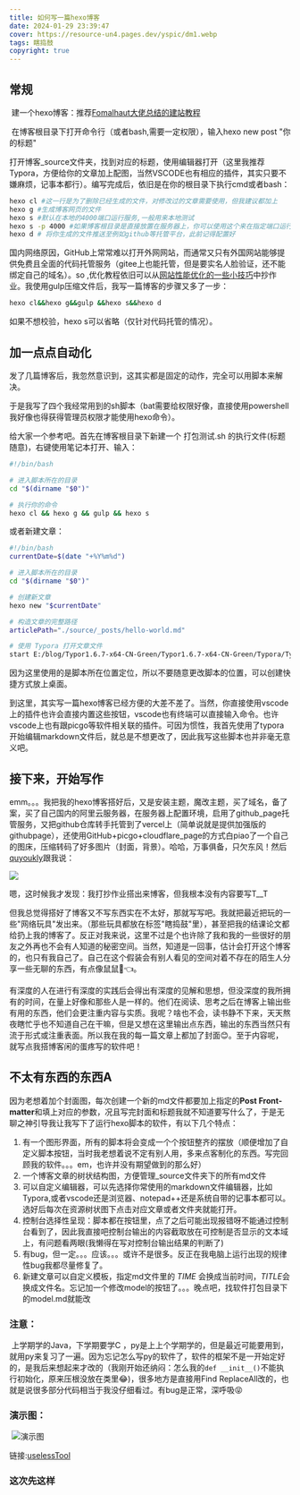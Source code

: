 ```yaml
---
title: 如何写一篇hexo博客 
date: 2024-01-29 23:39:47
cover: https://resource-un4.pages.dev/yspic/dm1.webp
tags: 瞎捣鼓
copyright: true
---
```


## 	常规

​	 建一个hexo博客：推荐[Fomalhaut大佬总结的建站教程](https://www.fomal.cc/posts/e593433d.html)

​	在博客根目录下打开命令行（或者bash,需要一定权限），输入hexo new post "你的标题"

​	打开博客_source文件夹，找到对应的标题，使用编辑器打开（这里我推荐Typora，方便给你的文章加上配图，当然VSCODE也有相应的插件，其实只要不嫌麻烦，记事本都行）。编写完成后，依旧是在你的根目录下执行cmd或者bash：

```bash
hexo cl #这一行是为了删除已经生成的文件，对修改过的文章需要使用，但我建议都加上
hexo g #生成博客网页的文件
hexo s #默认在本地的4000端口运行服务,一般用来本地测试
hexo s -p 4000 #如果博客根目录是直接放置在服务器上，你可以使用这个来在指定端口运行你的hexo(4000改成你需要的端口)
hexo d # 将你生成的文件推送至例如github等托管平台，此前记得配置好
```

​	国内网络原因，GitHub上常常难以打开外网网站，而通常又只有外国网站能够提供免费且全面的代码托管服务（gitee上也能托管，但是要实名人脸验证，还不能绑定自己的域名）。so ,优化教程依旧可以从[网站性能优化的一些小技巧](https://www.fomal.cc/posts/b48804d5.html)中抄作业。我使用gulp压缩文件后，我写一篇博客的步骤又多了一步：

```bash
hexo cl&&hexo g&&gulp &&hexo s&&hexo d
```

如果不想校验，hexo s可以省略（仅针对代码托管的情况）。

## 加一点点自动化

​	发了几篇博客后，我忽然意识到，这其实都是固定的动作，完全可以用脚本来解决。

​	于是我写了四个我经常用到的sh脚本（bat需要给权限好像，直接使用powershell我好像也得获得管理员权限才能使用hexo命令）。

给大家一个参考吧。首先在博客根目录下新建一个 打包测试.sh 的执行文件(标题随意)，右键使用笔记本打开、输入：

```sh
#!/bin/bash

# 进入脚本所在的目录
cd "$(dirname "$0")"

# 执行你的命令
hexo cl && hexo g && gulp && hexo s
```

或者新建文章：

```sh
#!/bin/bash
currentDate=$(date "+%Y%m%d")

# 进入脚本所在的目录
cd "$(dirname "$0")"

# 创建新文章
hexo new "$currentDate"

# 构造文章的完整路径
articlePath="./source/_posts/hello-world.md"

# 使用 Typora 打开文章文件
start E:/blog/Typor1.6.7-x64-CN-Green/Typor1.6.7-x64-CN-Green/Typora/Typora.exe "$articlePath"
```



​	因为这里使用的是脚本所在位置定位，所以不要随意更改脚本的位置，可以创建快捷方式放上桌面。

​	到这里，其实写一篇hexo博客已经方便的大差不差了。当然，你直接使用vscode上的插件也许会直接内置这些按钮，vscode也有终端可以直接输入命令。也许vscode上也有跟picgo等软件相关联的插件。可因为惯性，我首先使用了typora开始编辑markdown文件后，就总是不想更改了，因此我写这些脚本也并非毫无意义吧。

## 接下来，开始写作

​	emm。。。我把我的hexo博客搭好后，又是安装主题，魔改主题，买了域名，备了案，买了自己国内的阿里云服务器，在服务器上配置环境，启用了github_page托管服务，又把github仓库转手托管到了vercel上（简单说就是提供加强版的githubpage），还使用GitHub+picgo+cloudflare_page的方式白piao了一个自己的图床，压缩转码了好多图片（封面，背景）。哈哈，万事俱备，只欠东风！然后[quyoukly](http://quyoukly.com/)跟我说：

![ ](https://resource-un4.pages.dev/article/4a881447f898227c2d18a9a6c8259fa.jpg)

​	嗯，这时候我才发现：我打抄作业搭出来博客，但我根本没有内容要写T__T

​	但我总觉得搭好了博客又不写东西实在不太好，那就写写吧。我就把最近把玩的一些"网络玩具"发出来。（那些玩具都放在标签"瞎捣鼓"里），甚至把我的结课论文都给扔上我的博客了。反正对我来说，这里不过是个也许除了我和我的一些很好的朋友之外再也不会有人知道的秘密空间。当然，知道是一回事，估计会打开这个博客的，也只有我自己了。自己在这个假装会有别人看见的空间对着不存在的陌生人分享一些无聊的东西，有点像鼠鼠🤣👈。

​	有深度的人在进行有深度的实践后会得出有深度的见解和思想，但没深度的我所拥有的时间，在量上好像和那些人是一样的。他们在阅读、思考之后在博客上输出些有用的东西，他们会更注重内容与实质。我呢？啥也不会，读书静不下来，天天熬夜瞎忙乎也不知道自己在干嘛，但是又想在这里输出点东西，输出的东西当然只有流于形式或注重表面。所以我在我的每一篇文章上都加了封面😊。至于内容呢，就写点我搭博客闲的蛋疼写的软件吧！

## 不太有东西的东西A

​	因为老想着加个封面图，每次创建一个新的md文件都要加上指定的**Post Front-matter**和填上对应的参数，况且写完封面和标题我就不知道要写什么了，于是无聊之神引导我让我写下了运行hexo脚本的软件，有以下几个特点：

1. 有一个图形界面，所有的脚本将会变成一个个按钮整齐的摆放（顺便增加了自定义脚本按钮，当时我老想着说不定有别人用，多来点客制化的东西。写完回顾我的软件。。。em，也许并没有期望做到的那么好）
2. 一个博客文章的树状结构图，方便管理_source文件夹下的所有md文件
3. 可以自定义编辑器，可以先选择你常使用的markdown文件编辑器，比如Typora,或者vscode还是浏览器、notepad++还是系统自带的记事本都可以。选好后每次在资源树状图下点击对应文章或者文件夹就能打开。
4. 控制台选择性呈现：脚本都在按钮里，点了之后可能出现报错呀不能通过控制台看到了，因此我直接吧控制台输出的内容截取放在可控制是否显示的文本域上，有问题看两眼(我懒得在写对控制台输出结果的判断了)
5. 有bug，但一定。。。应该。。。或许不是很多。反正在我电脑上运行出现的规律性bug我都尽量修复了。
6. 新建文章可以自定义模板，指定md文件里的 $TIME$ 会换成当前时间，$TITLE$会换成文件名。忘记加一个修改model的按钮了。。。晚点吧，找软件打包目录下的model.md就能改

### 注意：

​	上学期学的Java，下学期要学C ，py是上上个学期学的，但是最近可能要用到，就用py来复习了一遍。因为忘记怎么写py的软件了，软件的框架不是一开始定好的，是我后来想起来才改的（我刚开始还纳闷：怎么我的`def __init__()`不能执行初始化，原来压根没放在类里😂)，很多地方是直接用Find ReplaceAll改的，也就是说很多部分代码相当于我没仔细看过。有bug是正常，深呼吸😝

### 演示图：

​	![演示图](https://resource-un4.pages.dev/article/image-20240131002102412.png)

链接:[uselessTool](https://alist.57d02.cn/uselessTool)

### 这次先这样
